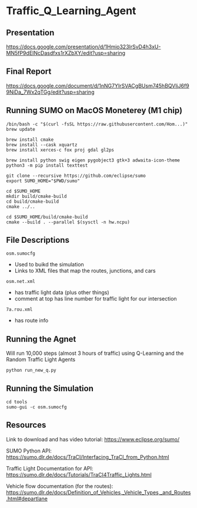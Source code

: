 # Traffic_Q_Learning_Agent

## Presentation
https://docs.google.com/presentation/d/1Hmio323lrSvD4h3xU-MN5fP9dEINcDasdfxs1rXZbXY/edit?usp=sharing 

## Final Report
https://docs.google.com/document/d/1nNG7YIrSVACgBUsm745hBQVljJ6f99NiDa_7Wx2qTGg/edit?usp=sharing


## Running SUMO on MacOS Moneterey (M1 chip)

```
/bin/bash -c "$(curl -fsSL https://raw.githubusercontent.com/Hom...)"
brew update

brew install cmake
brew install --cask xquartz
brew install xerces-c fox proj gdal gl2ps

brew install python swig eigen pygobject3 gtk+3 adwaita-icon-theme
python3 -m pip install texttest

git clone --recursive https://github.com/eclipse/sumo
export SUMO_HOME="$PWD/sumo"

cd $SUMO_HOME
mkdir build/cmake-build
cd build/cmake-build
cmake ../..

cd $SUMO_HOME/build/cmake-build
cmake --build . --parallel $(sysctl -n hw.ncpu)
```


## File Descriptions

`osm.sumocfg`
  - Used to buikd the simulation
  - Links to XML files that map the routes, junctions, and cars

`osm.net.xml`
  - has traffic light data (plus other things) 
  - comment at top has line number for traffic light for our intersection

`7a.rou.xml` 
  - has route info 


## Running the Agnet
 
Will run 10,000 steps (almost 3 hours of traffic) using Q-Learning and the Random Traffic Light Agents
```
python run_new_q.py
```

## Running the Simulation

```
cd tools
sumo-gui -c osm.sumocfg 
```

 
## Resources

Link to download and has video tutorial: https://www.eclipse.org/sumo/

SUMO Python API: https://sumo.dlr.de/docs/TraCI/Interfacing_TraCI_from_Python.html

Traffic Light Documentation for API: https://sumo.dlr.de/docs/Tutorials/TraCI4Traffic_Lights.html

Vehicle flow documentation (for the routes): https://sumo.dlr.de/docs/Definition_of_Vehicles,_Vehicle_Types,_and_Routes.html#departlane

